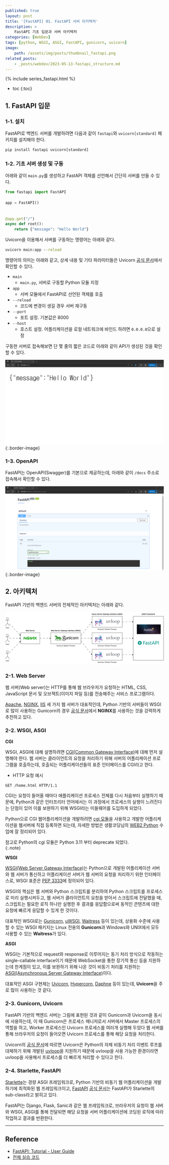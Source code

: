 ```yaml
---
published: true
layout: post
title: '[FastAPI] 01. FastAPI 서버 아키텍처'
description: >
    FastAPI 기초 입문과 서버 아키텍처
categories: [WebDev]
tags: [python, WSGI, ASGI, FastAPI, gunicorn, uvicorn]
image:
    path: /assets/img/posts/thumbnail_fastapi.png
related_posts:
    - _posts/webdev/2023-05-13-fastapi_structure.md
---
```

{% include series_fastapi.html %}
* toc
{:toc}

## 1. FastAPI 입문

### 1-1. 설치

FastAPI로 백엔드 서버를 개발하려면 다음과 같이 `fastapi`와 `uvicorn[standard]` 패키지를 설치해야 한다.  

```bat
pip install fastapi uvicorn[standard]
```

### 1-2. 기초 서버 생성 및 구동

아래와 같이 `main.py`를 생성하고 FastAPI 객체를 선언해서 간단히 서버를 만들 수 있다.  

```python
from fastapi import FastAPI

app = FastAPI()


@app.get("/")
async def root():
    return {"message": "Hello World"}
```

Uvicorn을 이용해서 서버를 구동하는 명령어는 아래와 같다.  

```bat
uvicorn main:app --reload
```

명령어의 의미는 아래와 같고, 상세 내용 및 기타 파라미터들은 Uvicorn [공식 문서](https://www.uvicorn.org/settings/)에서 확인할 수 있다.  

- `main`
    - `main.py`, 서버로 구동할 Python 모듈 지정
- `app`
    - 서버 모듈에서 FastAPI로 선언된 객체를 호출
- `--reload`
    - 코드에 변경이 생길 경우 서버 재구동
- `--port`
    - 포트 설정. 기본값은 8000
- `--host`
    - 호스트 설정. 어플리케이션을 로컬 네트워크에 바인드 하려면 `0.0.0.0`으로 설정

구동한 서버로 접속해보면 단 몇 줄의 짧은 코드로 아래와 같이 API가 생성된 것을 확인할 수 있다.  

![fastapi_firstlook](/assets/img/posts/fastapi_firstlook.png)
{:.border-image}

### 1-3. OpenAPI

FastAPI는 OpenAPI(Swagger)를 기본으로 제공하는데, 아래와 같이 `/docs` 주소로 접속해서 확인할 수 있다.  

![fastapi_docs](/assets/img/posts/fastapi_docs.png)
{:.border-image}

## 2. 아키텍처

FastAPI 기반의 백엔드 서버의 전체적인 아키텍처는 아래와 같다.  

![fastapi_server_architecture](/assets/img/posts/fastapi_server_architecture.png)

### 2-1. Web Server

웹 서버(Web server)는 HTTP를 통해 웹 브라우저가 요청하는 HTML, CSS, JavaScript 문서 및 오브젝트(이미지 파일 등)를 전송해주는 서비스 프로그램이다.  

[Apache](https://httpd.apache.org/), [NGINX](https://www.nginx.com/), [IIS](https://www.iis.net/) 세 가지 웹 서버가 대표적인데, Python 기반의 서버들이 WSGI로 많이 사용하는 Gunicorn의 경우 [공식 문서](https://docs.gunicorn.org/en/latest/deploy.html#nginx-configuration)에서 **NGINX**를 사용하는 것을 강력하게 추천하고 있다.  

### 2-2. WSGI, ASGI

**CGI**

WSGI, ASGI에 대해 설명하려면 [CGI(Common Gateway Interface)](https://en.wikipedia.org/wiki/Common_Gateway_Interface)에 대해 먼저 설명해야 한다. 웹 서버는 클라이언트의 요청을 처리하기 위해 서버의 어플리케이션 프로그램을 호출하는데, 호출되는 어플리케이션들의 표준 인터페이스를 CGI라고 한다.  

- HTTP 요청 예시

```
GET /home.html HTTP/1.1
```

CGI는 요청이 들어올 때마다 애플리케이션 프로세스 전체를 다시 처음부터 실행하기 때문에, Python과 같은 인터프리터 언어에서는 이 과정에서 프로세스의 실행이 느려진다는 단점이 있어 이를 보완하기 위해 WSGI라는 미들웨어를 도입하게 되었다.  

Python으로 CGI 웹어플리케이션을 개발하려면 [cgi 모듈](https://docs.python.org/3/library/cgi.html)을 사용하고 개발한 어플리케이션을 웹서버에 직접 등록하면 되는데, 자세한 방법은 생활코딩님의 [WEB2 Python](https://youtube.com/playlist?list=PLuHgQVnccGMDMxfZEpLbzHPZUEwObEaZq) 수업에 잘 정리되어 있다.  

참고로 Python의 cgi 모듈은 Python 3.11 부터 deprecate 되었다.  
{:.note}

**WSGI**

[WSGI(Web Server Gateway Interface)](https://wsgi.readthedocs.io/)는 Python으로 개발된 어플리케이션 서버와 웹 서버가 통신하고 어플리케이션 서버가 웹 서버의 요청을 처리하기 위한 인터페이스로, WSGI 표준은 [PEP 3333](https://peps.python.org/pep-3333/)에 정의되어 있다.  

WSGI의 핵심은 웹 서버와 Python 스크립트를 분리하여 Python 스크립트를 프로세스로 미리 실행시켜두고, 웹 서버가 클라이언트의 요청을 받아서 스크립트에 전달했을 때, 스크립트는 필요한 로직 하나만 실행한 후 결과를 응답함으로써 동적인 콘텐츠에 대한 요청에 빠르게 응답할 수 있게 한 것이다.  

대표적인 WSGI로는 [Gunicorn](https://gunicorn.org/), [uWSGI](https://uwsgi-docs.readthedocs.io/en/latest/), [Waitress](https://docs.pylonsproject.org/projects/waitress/en/latest/) 등이 있는데, 상용화 수준에 사용할 수 있는 WSGI 패키지는 Linux 전용의 **Gunicorn**과 Windows와 UNIX에서 모두 사용할 수 있는 **Waitress**가 있다.  

**ASGI**

WSGI는 기본적으로 request와 response로 이루어지는 동기 처리 방식으로 작동하는 single-callable interface이기 때문에 WebSocket을 통한 장기적 통신 등을 지원하는데 한계점이 있고, 이를 보완하기 위해 나온 것이 비동기 처리를 지원하는 [ASGI(Asynchronous Server Gateway Interface)](https://asgi.readthedocs.io/)이다.  

대표적인 ASGI 구현체는 [Uvicorn](https://www.uvicorn.org/), [Hypercorn](https://pgjones.gitlab.io/hypercorn/), [Daphne](https://github.com/django/daphne) 등이 있는데, **Uvicorn**을 주로 많이 사용하는 것 같다.  

### 2-3. Gunicorn, Uvicorn

FastAPI 기반의 백엔드 서버는 그림에 표현된 것과 같이 Gunicorn과 Uvicorn을 동시에 사용하는데, 이 때 Gunicorn은 프로세스 매니저로서 서버에서 Master 프로세스의 역할을 하고, Worker 프로세스인 Uvicorn 프로세스를 여러개 실행해 두었다 
웹 서버를 통해 브라우저의 요청이 들어오면 Uvicorn 프로세스를 통해 해당 요청을 처리한다.  

Uvicorn의 [공식 문서](https://www.uvicorn.org/settings/#implementation)에 따르면 Uvicorn은 Python의 자체 비동기 처리 이벤트 루프를 대체하기 위해 개발된 [uvloop](https://uvloop.readthedocs.io/)을 지원하기 때문에 uvloop을 사용 가능한 환경이라면 uvloop을 사용해서 프로세스를 더 빠르게 처리할 수 있다고 한다.  

### 2-4. Starlette, FastAPI

[Starlette](https://www.starlette.io/)는 경량 ASGI 프레임워크로, Python 기반의 비동기 웹 어플리케이션을 개발하기에 최적화된 웹 프레임워크이고, [FastAPI](https://fastapi.tiangolo.com/) [공식 문서](https://fastapi.tiangolo.com/features/#starlette-features)는 FastAPI가 Starlette의 sub-class라고 밝히고 있다.  

FastAPI는 Django, Flask, Sanic과 같은 웹 프레임워크로, 브라우저의 요청이 웹 서버와 WSGI, ASGI를 통해 전달되면 해당 요청을 서버 어플리케이션에 코딩된 로직에 따라 작업하고 결과를 반환한다.  

---
## Reference
- [FastAPI: Tutorial - User Guide](https://fastapi.tiangolo.com/tutorial/)
- [전체 실습 코드](https://github.com/djccnt15/study_fastapi)
